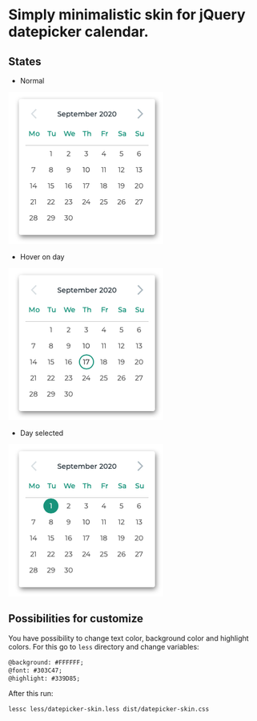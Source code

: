 # Simply minimalistic skin for jQuery datepicker calendar.

## States

+ Normal

![Datepicker normal](images/screenshot.png)

+ Hover on day

![Datepicker hover](images/screenshot-hover.png)

+ Day selected

![Datepicker active](images/screenshot-active.png)

## Possibilities for customize

You have possibility to change text color, background color and highlight colors. For this go to `less` directory and change variables:

```less
@background: #FFFFFF;
@font: #303C47;
@highlight: #339D85;
```

After this run:

```bash
lessc less/datepicker-skin.less dist/datepicker-skin.css
```

